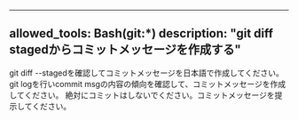 
---
allowed_tools: Bash(git:*)
description: "git diff stagedからコミットメッセージを作成する"
---
 
git diff --stagedを確認してコミットメッセージを日本語で作成してください。
git logを行いcommit msgの内容の傾向を確認して、コミットメッセージを作成してください。
絶対にコミットはしないでください。コミットメッセージを提示してください。


